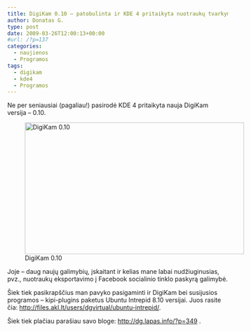 ```yaml
---
title: DigiKam 0.10 – patobulinta ir KDE 4 pritaikyta nuotraukų tvarkymo programa
author: Donatas G.
type: post
date: 2009-03-26T12:00:13+00:00
#url: /?p=137
categories:
  - naujienos
  - Programos
tags:
  - digikam
  - kde4
  - Programos
---
```

Ne per seniausiai (pagaliau!) pasirodė KDE 4 pritaikyta nauja DigiKam versija – 0.10.

<figure id="attachment_139" aria-describedby="caption-attachment-139" style="width: 500px" class="wp-caption alignnone">
<a href="/wp-content/uploads/2009/03/digikam_0101.jpg"><img loading="lazy" decoding="async" src="/wp-content/uploads/2009/03/digikam_0101.jpg" alt="DigiKam 0.10" title="DigiKam 0.10" class="size-full wp-image-139" height="301" width="500" srcset="/wp-content/uploads/2009/03/digikam_0101.jpg 500w, /wp-content/uploads/2009/03/digikam_0101-150x90.jpg 150w, /wp-content/uploads/2009/03/digikam_0101-300x180.jpg 300w" sizes="(max-width: 500px) 100vw, 500px" /></a>
<figcaption id="caption-attachment-139" class="wp-caption-text">DigiKam 0.10</figcaption>
</figure> 

Joje – daug naujų galimybių, įskaitant ir kelias mane labai nudžiuginusias, pvz., nuotraukų eksportavimo į Facebook socialinio tinklo paskyrą galimybė. 

Šiek tiek pasikrapščius man pavyko pasigaminti ir DigiKam bei susijusios programos – kipi-plugins paketus Ubuntu Intrepid 8.10 versijai. Juos rasite čia: <http://files.akl.lt/users/dgvirtual/ubuntu-intrepid/>.

Šiek tiek plačiau parašiau savo bloge: <http://dg.lapas.info/?p=349> .